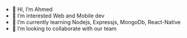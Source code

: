 - 👋 Hi, I’m Ahmed
- 👀 I’m interested Web and Mobile dev 
- 🌱 I’m currently learning Nodejs, Expressjs, MongoDb, React-Native
- 💞️ I’m looking to collaborate with our team


<!---
ahmed-virtus/ahmed-virtus is a ✨ special ✨ repository because its `README.md` (this file) appears on your GitHub profile.
You can click the Preview link to take a look at your changes.
--->
